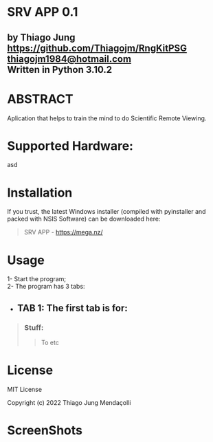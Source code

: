 # SRV APP 0.1
by Thiago Jung  
https://github.com/Thiagojm/RngKitPSG  
thiagojm1984@hotmail.com   
Written in Python 3.10.2
-----------------------

# ABSTRACT

Aplication that helps to train the mind to do Scientific Remote Viewing.


# Supported Hardware:

asd

# Installation

If you trust, the latest Windows installer (compiled with pyinstaller and packed with NSIS Software) can be downloaded here:  
> SRV APP - https://mega.nz/


# Usage

1- Start the program;  
2- The program has 3 tabs:
- ## TAB 1: The first tab is for:
>### Stuff:  
>>To etc  


# License

MIT License

Copyright (c) 2022 Thiago Jung Mendaçolli

# ScreenShots
